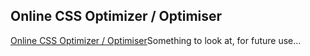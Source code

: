 <article><h2>Online CSS Optimizer / Optimiser</h2><a href="http://www.cssoptimiser.com/index.php">Online CSS Optimizer / Optimiser</a>Something to look at, for future use...</article>